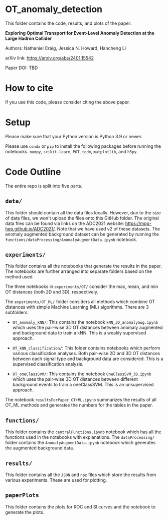 # OT_anomaly_detection

This folder contains the code, results, and plots of the paper:

__Exploring Optimal Transport for Event-Level Anomaly Detection at the Large Hadron Collider__

Authors: Nathaniel Craig, Jessica N. Howard, Hancheng Li

arXiv link: https://arxiv.org/abs/2401.15542

Paper DOI: TBD

# How to cite
If you use this code, please consider citing the above paper.

# Setup

Please make sure that your Python version is Python 3.9 or newer. 

Please use ```conda``` or ```pip``` to install the following packages before running the notebooks. 
```numpy```,
```scikit-learn```,
```POT```,
```tqdm```,
```matplotlib```,
and ```h5py```. 

<!--The versions used to obtain the results are as follows:
```numpy```,
```scikit-learn```,
```POT```,
```tqdm```,
```matplotlib```,
```h5py```.--> 

# Code Outline

The entire repo is split into five parts. 

## ```data/``` ##

This folder should contain all the data files locally. However, due to the size of data files, we won't upload the files onto this GitHub folder. 
The original data files can be found via links on the ADC2021 website: https://mpp-hep.github.io/ADC2021/. Note that we have used v2 of these datasets.
The anomaly augmented background dataset can be generated by running the ```functions/dataProcessing/AnomalyAugmentData.ipynb``` notebook. 

## ```experiments/``` ##

This folder contains all the notebooks that generate the results in the paper. The notebooks are further arranged into separate folders based on the method used. 

The three notebooks in ```experiments/OT/``` consider the max, mean, and min OT distances (both 2D and 3D), respectively.

The ```experiments/OT_ML/``` folder considers all methods which combine OT distances with simple Machine Learning (ML) algorithms.  There are 3 subfolders:

- ```OT_anomaly_kNN/```: This contains the notebook ```kNN_3D_anomalyaug.ipynb``` which uses the pair-wise 3D OT distances between anomaly augmented and background data to train a kNN. This is a weakly supervised approach.

- ```OT_kNN_classification/```: This folder contains notebooks which perform various classification analyses.  Both pair-wise 2D and 3D OT distances between each signal type and background data are considered. This is a supervised classification analysis.

- ```OT_oneClassSVM/```: This contains the notebook ```OneClassSVM_3D.ipynb``` which uses the pair-wise 3D OT distances between different background events to train a oneClassSVM. This is an unsupervised approach.


The notebook ```resultsForPaper_OT+ML.ipynb``` summarizes the results of all OT_ML methods and generates the numbers for the tables in the paper. 


## ```functions/``` ##

This folder contains the ```centralFunctions.ipynb``` notebook which has all the functions used in the notebooks with explanations. The ```dataProcessing/``` folder contains the ```AnomalyAugmentData.ipynb``` notebook which generates the augmented background data. 

## ```results/``` ##

This folder contains all the ```JSON``` and ```npz``` files which store the results from various experiments. These are used for plotting. 

## ```paperPlots``` ##
    
This folder contains the plots for ROC and SI curves and the notebook to generate the plots. 
